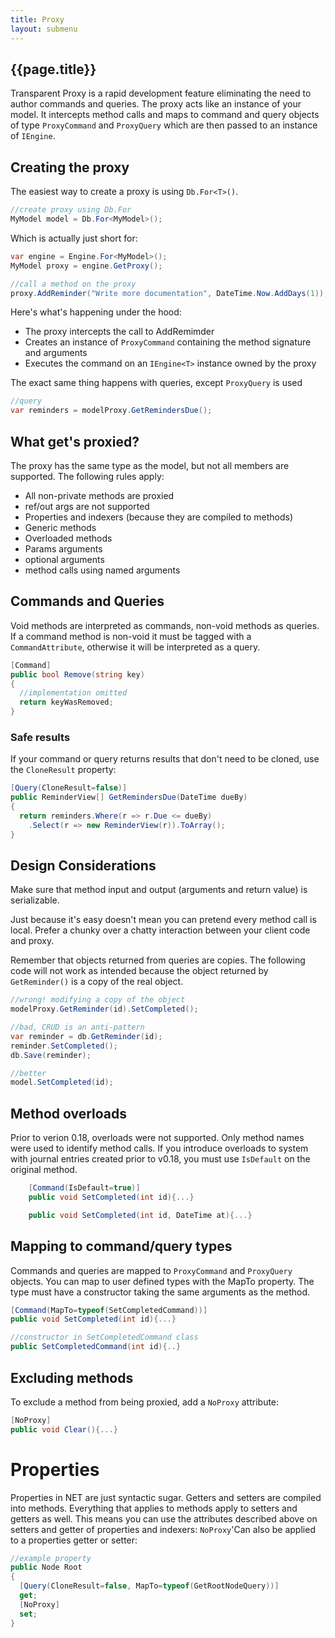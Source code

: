 ```yaml
---
title: Proxy
layout: submenu
---
```


## {{page.title}}
Transparent Proxy is a rapid development feature eliminating the need to author commands and queries. The proxy acts like an instance of your model. It intercepts method calls and maps to command and query objects of type `ProxyCommand` and `ProxyQuery` which are then passed to an instance of `IEngine`.

## Creating the proxy
The easiest way to create a proxy is using `Db.For<T>()`.

```csharp
//create proxy using Db.For
MyModel model = Db.For<MyModel>();
```

Which is actually just short for:

```csharp
var engine = Engine.For<MyModel>();
MyModel proxy = engine.GetProxy();

//call a method on the proxy
proxy.AddReminder("Write more documentation", DateTime.Now.AddDays(1));
```

Here's what's happening under the hood:

* The proxy intercepts the call to AddRemimder
* Creates an instance of `ProxyCommand` containing the method signature and arguments
* Executes the command on an `IEngine<T>` instance owned by the proxy

The exact same thing happens with queries, except `ProxyQuery` is used
```csharp
//query
var reminders = modelProxy.GetRemindersDue();
```

## What get's proxied?
The proxy has the same type as the model, but not all members are supported. The following rules apply:

* All non-private methods are proxied
* ref/out args are not supported
* Properties and indexers (because they are compiled to methods)
* Generic methods
* Overloaded methods
* Params arguments
* optional arguments
* method calls using named arguments

## Commands and Queries
Void methods are interpreted as commands, non-void methods as queries. If a command method is non-void it must be tagged with a `CommandAttribute`, otherwise it will be interpreted as a query.

```csharp
[Command]
public bool Remove(string key)
{
  //implementation omitted
  return keyWasRemoved;
}
```

### Safe results
If your command or query returns results that don't need to be cloned, use the `CloneResult` property:

```csharp
[Query(CloneResult=false)]
public ReminderView[] GetRemindersDue(DateTime dueBy)
{
  return reminders.Where(r => r.Due <= dueBy)
    .Select(r => new ReminderView(r)).ToArray();
}
```

##  Design Considerations
Make sure that method input and output (arguments and return value) is serializable.

Just because it's easy doesn't mean you can pretend every method call is local. Prefer a chunky over a chatty interaction between your client code and proxy.

Remember that objects returned from queries are copies. The following code will not work as intended because the object returned by `GetReminder()` is a copy of the real object.

```csharp
//wrong! modifying a copy of the object
modelProxy.GetReminder(id).SetCompleted();

//bad, CRUD is an anti-pattern
var reminder = db.GetReminder(id);
reminder.SetCompleted();
db.Save(reminder);

//better
model.SetCompleted(id);
```

## Method overloads
Prior to verion 0.18, overloads were not supported. Only method names were used to identify method calls. If you introduce overloads to system with journal entries created prior to v0.18, you must use `IsDefault` on the original method.

```csharp
    [Command(IsDefault=true)]
    public void SetCompleted(int id){...}

    public void SetCompleted(int id, DateTime at){...}
```

## Mapping to command/query types
Commands and queries are mapped to `ProxyCommand` and `ProxyQuery` objects. You can map to user defined types with the MapTo property. The type must have a constructor taking the same arguments as the method.

```csharp
[Command(MapTo=typeof(SetCompletedCommand))]
public void SetCompleted(int id){...}

//constructor in SetCompletedCommand class
public SetCompletedCommand(int id){..}
```

## Excluding methods
To exclude a method from being proxied, add a `NoProxy` attribute:

```csharp
[NoProxy]
public void Clear(){...}
```

# Properties
Properties in NET are just syntactic sugar. Getters and setters are compiled into methods. Everything that applies to methods apply to setters and getters as well. This means you can use the attributes described above on setters and getter of properties and indexers:
`NoProxy`'Can also be applied to a properties getter or setter:

```csharp
//example property
public Node Root
{
  [Query(CloneResult=false, MapTo=typeof(GetRootNodeQuery))]
  get;
  [NoProxy]
  set;
}
```
